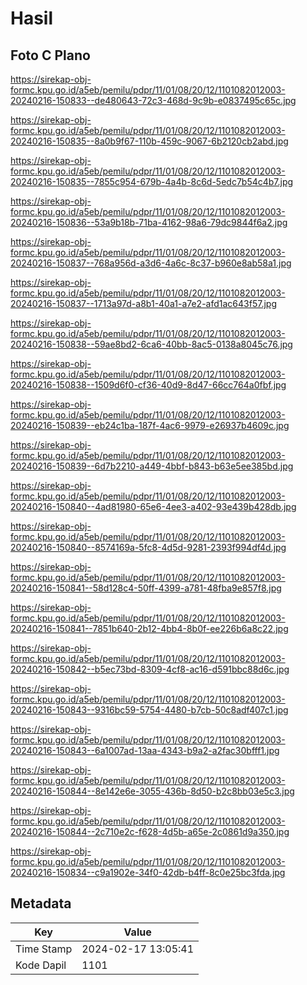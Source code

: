# Hasil

## Foto C Plano

https://sirekap-obj-formc.kpu.go.id/a5eb/pemilu/pdpr/11/01/08/20/12/1101082012003-20240216-150833--de480643-72c3-468d-9c9b-e0837495c65c.jpg

https://sirekap-obj-formc.kpu.go.id/a5eb/pemilu/pdpr/11/01/08/20/12/1101082012003-20240216-150835--8a0b9f67-110b-459c-9067-6b2120cb2abd.jpg

https://sirekap-obj-formc.kpu.go.id/a5eb/pemilu/pdpr/11/01/08/20/12/1101082012003-20240216-150835--7855c954-679b-4a4b-8c6d-5edc7b54c4b7.jpg

https://sirekap-obj-formc.kpu.go.id/a5eb/pemilu/pdpr/11/01/08/20/12/1101082012003-20240216-150836--53a9b18b-71ba-4162-98a6-79dc9844f6a2.jpg

https://sirekap-obj-formc.kpu.go.id/a5eb/pemilu/pdpr/11/01/08/20/12/1101082012003-20240216-150837--768a956d-a3d6-4a6c-8c37-b960e8ab58a1.jpg

https://sirekap-obj-formc.kpu.go.id/a5eb/pemilu/pdpr/11/01/08/20/12/1101082012003-20240216-150837--1713a97d-a8b1-40a1-a7e2-afd1ac643f57.jpg

https://sirekap-obj-formc.kpu.go.id/a5eb/pemilu/pdpr/11/01/08/20/12/1101082012003-20240216-150838--59ae8bd2-6ca6-40bb-8ac5-0138a8045c76.jpg

https://sirekap-obj-formc.kpu.go.id/a5eb/pemilu/pdpr/11/01/08/20/12/1101082012003-20240216-150838--1509d6f0-cf36-40d9-8d47-66cc764a0fbf.jpg

https://sirekap-obj-formc.kpu.go.id/a5eb/pemilu/pdpr/11/01/08/20/12/1101082012003-20240216-150839--eb24c1ba-187f-4ac6-9979-e26937b4609c.jpg

https://sirekap-obj-formc.kpu.go.id/a5eb/pemilu/pdpr/11/01/08/20/12/1101082012003-20240216-150839--6d7b2210-a449-4bbf-b843-b63e5ee385bd.jpg

https://sirekap-obj-formc.kpu.go.id/a5eb/pemilu/pdpr/11/01/08/20/12/1101082012003-20240216-150840--4ad81980-65e6-4ee3-a402-93e439b428db.jpg

https://sirekap-obj-formc.kpu.go.id/a5eb/pemilu/pdpr/11/01/08/20/12/1101082012003-20240216-150840--8574169a-5fc8-4d5d-9281-2393f994df4d.jpg

https://sirekap-obj-formc.kpu.go.id/a5eb/pemilu/pdpr/11/01/08/20/12/1101082012003-20240216-150841--58d128c4-50ff-4399-a781-48fba9e857f8.jpg

https://sirekap-obj-formc.kpu.go.id/a5eb/pemilu/pdpr/11/01/08/20/12/1101082012003-20240216-150841--7851b640-2b12-4bb4-8b0f-ee226b6a8c22.jpg

https://sirekap-obj-formc.kpu.go.id/a5eb/pemilu/pdpr/11/01/08/20/12/1101082012003-20240216-150842--b5ec73bd-8309-4cf8-ac16-d591bbc88d6c.jpg

https://sirekap-obj-formc.kpu.go.id/a5eb/pemilu/pdpr/11/01/08/20/12/1101082012003-20240216-150843--9316bc59-5754-4480-b7cb-50c8adf407c1.jpg

https://sirekap-obj-formc.kpu.go.id/a5eb/pemilu/pdpr/11/01/08/20/12/1101082012003-20240216-150843--6a1007ad-13aa-4343-b9a2-a2fac30bfff1.jpg

https://sirekap-obj-formc.kpu.go.id/a5eb/pemilu/pdpr/11/01/08/20/12/1101082012003-20240216-150844--8e142e6e-3055-436b-8d50-b2c8bb03e5c3.jpg

https://sirekap-obj-formc.kpu.go.id/a5eb/pemilu/pdpr/11/01/08/20/12/1101082012003-20240216-150844--2c710e2c-f628-4d5b-a65e-2c0861d9a350.jpg

https://sirekap-obj-formc.kpu.go.id/a5eb/pemilu/pdpr/11/01/08/20/12/1101082012003-20240216-150834--c9a1902e-34f0-42db-b4ff-8c0e25bc3fda.jpg


## Metadata

| Key        | Value               |
| ---------- | ------------------- |
| Time Stamp | 2024-02-17 13:05:41 |
| Kode Dapil | 1101                |



